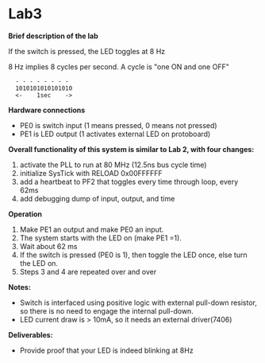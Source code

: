 # Lab3

**Brief description of the lab**

If the switch is pressed, the LED toggles at 8 Hz

8 Hz implies 8 cycles per second. A cycle is "one ON and one OFF"

      - - - - - - - - 
      1010101010101010
      <-    1sec    -> 

**Hardware connections**

* PE0 is switch input  (1 means pressed, 0 means not pressed)
* PE1 is LED output (1 activates external LED on protoboard) 

**Overall functionality of this system is similar to Lab 2, with four changes:**

1. activate the PLL to run at 80 MHz (12.5ns bus cycle time) 
2. initialize SysTick with RELOAD 0x00FFFFFF 
3. add a heartbeat to PF2 that toggles every time through loop, every 62ms 
4. add debugging dump of input, output, and time

**Operation**

1. Make PE1 an output and make PE0 an input. 
2. The system starts with the LED on (make PE1 =1). 
3. Wait about 62 ms
4. If the switch is pressed (PE0 is 1), then toggle the LED once, else turn the LED on. 
5. Steps 3 and 4 are repeated over and over

**Notes:**

* Switch is interfaced using positive logic with external pull-down resistor, so there is no need to engage the internal pull-down.
* LED current draw is > 10mA, so it needs an external driver(7406) 

**Deliverables:**

* Provide proof that your LED is indeed blinking at 8Hz
